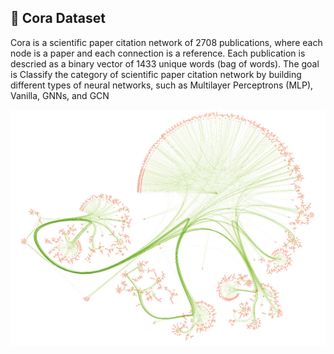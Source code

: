 

## 🪸 Cora Dataset
Cora is a scientific paper citation network of 2708 publications, where each node is a paper and each connection is a reference. Each publication is descried as a binary vector of 1433 unique words (bag of words). The goal is Classify the category of scientific paper citation network by building different types of neural networks, such as Multilayer Perceptrons (MLP), Vanilla, GNNs, and GCN

<!-- <img src="CoraBalloons.png" atl="cora"> -->
<img src="cora.png" atl="cora2">
